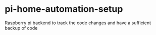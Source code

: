# pi-home-automation-setup
Raspberry pi backend to track the code changes and have a sufficient backup of code
